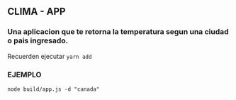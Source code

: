 ## CLIMA - APP

### Una aplicacion que te retorna la temperatura segun una ciudad o pais ingresado.

Recuerden ejecutar 
```yarn add```

### EJEMPLO

```node build/app.js -d "canada"```






